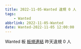 ```yaml
---
title: 2022-11-05-Wanted 違規 0 人
tags:
    - Wanted
abbrlink: 2022-11-05-Wanted
date: Wanted-2022-11-05 12:00:00
---
```

Wanted 板 [板規連結](https://www.ptt.cc/bbs/Wanted/M.1608829773.A.D3B.html)
昨天違規 0 人
